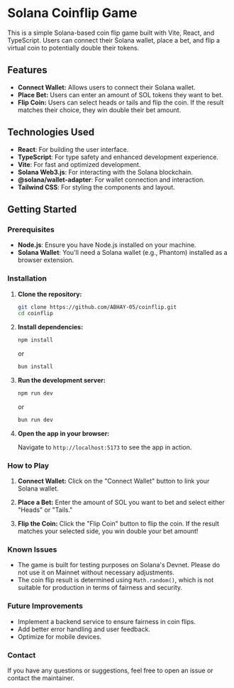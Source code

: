 # Solana Coinflip Game

This is a simple Solana-based coin flip game built with Vite, React, and TypeScript. Users can connect their Solana wallet, place a bet, and flip a virtual coin to potentially double their tokens.

## Features

- **Connect Wallet:** Allows users to connect their Solana wallet.
- **Place Bet:** Users can enter an amount of SOL tokens they want to bet.
- **Flip Coin:** Users can select heads or tails and flip the coin. If the result matches their choice, they win double their bet amount.

## Technologies Used

- **React**: For building the user interface.
- **TypeScript**: For type safety and enhanced development experience.
- **Vite**: For fast and optimized development.
- **Solana Web3.js**: For interacting with the Solana blockchain.
- **@solana/wallet-adapter**: For wallet connection and interaction.
- **Tailwind CSS**: For styling the components and layout.

## Getting Started

### Prerequisites

- **Node.js**: Ensure you have Node.js installed on your machine.
- **Solana Wallet**: You'll need a Solana wallet (e.g., Phantom) installed as a browser extension.

### Installation

1. **Clone the repository:**

   ```bash
   git clone https://github.com/ABHAY-05/coinflip.git
   cd coinflip
   ```

2. **Install dependencies:**

   ```bash
   npm install
   ```

   or

   ```bash
   bun install
   ```

3. **Run the development server:**

   ```bash
   npm run dev
   ```

   or

   ```bash
   bun run dev
   ```

4. **Open the app in your browser:**

   Navigate to `http://localhost:5173` to see the app in action.

### How to Play

1. **Connect Wallet:**
   Click on the "Connect Wallet" button to link your Solana wallet.

2. **Place a Bet:**
   Enter the amount of SOL you want to bet and select either "Heads" or "Tails."

3. **Flip the Coin:**
   Click the "Flip Coin" button to flip the coin. If the result matches your selected side, you win double your bet amount!

### Known Issues

- The game is built for testing purposes on Solana's Devnet. Please do not use it on Mainnet without necessary adjustments.
- The coin flip result is determined using `Math.random()`, which is not suitable for production in terms of fairness and security.

### Future Improvements

- Implement a backend service to ensure fairness in coin flips.
- Add better error handling and user feedback.
- Optimize for mobile devices.

### Contact

If you have any questions or suggestions, feel free to open an issue or contact the maintainer.
